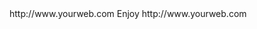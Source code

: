 <? xml version="1.0" ?>
<rss version="2.0">
<channel>
<title>*Freemedia News*</title>
<description></description>
<link>http://www.yourweb.com</link>
<item>
<title>****** UPDATE Server Online For all builds with new added Krypton 17.1 if your running 16.1 kodi update before new install,  NEW DROID BUDDY app for all your app entertainment go check it out in WIZPLUS APPS,ANY PROBLEMS PLEASE CONTACT WIZPLUS ADMIN****** Please install your device buffer settings after update******</title>
<description> Enjoy </description>
<link>http://www.yourweb.com</link>
</channel>
</rss>
